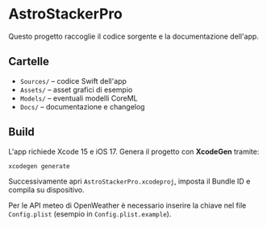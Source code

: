 # AstroStackerPro

Questo progetto raccoglie il codice sorgente e la documentazione dell'app.

## Cartelle
- `Sources/` – codice Swift dell'app
- `Assets/` – asset grafici di esempio
- `Models/` – eventuali modelli CoreML
- `Docs/` – documentazione e changelog

## Build
L'app richiede Xcode 15 e iOS 17. Genera il progetto con **XcodeGen** tramite:

```bash
xcodegen generate
```

Successivamente apri `AstroStackerPro.xcodeproj`, imposta il Bundle ID e compila su dispositivo.

Per le API meteo di OpenWeather è necessario inserire la chiave nel file `Config.plist` (esempio in `Config.plist.example`).
